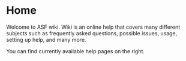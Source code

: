 # Home

Welcome to ASF wiki. Wiki is an online help that covers many different subjects such as frequently asked questions, possible issues, usage, setting up help, and many more.

You can find currently available help pages on the right.